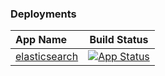 ### Deployments

| App Name   |  Build Status|
|:----------|:-------------:|
| [elasticsearch](https://github.com/kodelint/gitops-cd/tree/master/elasticsearch) | [![App Status](https://gitops-cd.dev.adobesearch.io/api/badge?name=hacky)](https://gitops-cd.dev.adobesearch.io/applications/hacky)|
